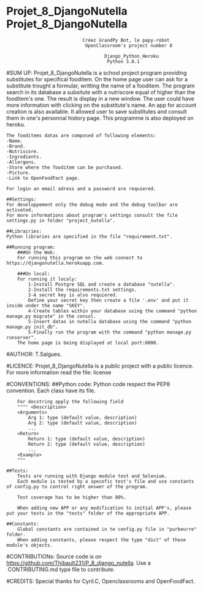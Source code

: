 # Projet_8_DjangoNutella										Projet_8_DjangoNutella
								Créez GrandPy Bot, le papy-robot
								 OpenClassroom's project number 8
										
     									Django_Python_Heroku 
										 Python 3.8.1                          

#SUM UP: 
	Projet_8_DjangoNutella is a school project program providing substitutes for specifical fooditem.
	On the home page user can ask for a substitute trought a formular, writting the name of a fooditem.
    The program search in its database a subsitute with a nutriscore equal of higher than the fooditem's one.
    The result is display in a new window. The user could have more information with clicking on the substitute's name.
    An app for account creation is also available. It allowed user to save substitutes and consult them in one's personnal history page.
	This programme is also deployed on heroku. 

	The fooditems datas are composed of following elements:
	-Name.
	-Brand.
    -Nutriscore.
	-Ingredients.
    -Allergens.
    -Store where the fooditem can be purchased.
    -Picture.
    -Link to OpenFoodFact page.

	For login an email adress and a password are requiered.

	##Settings:
    For developpement only the debug mode and the debug toolbar are activated.
    For more informations about program's settings consult the file settings.py in folder "project_nutella".

    ##Librairies:
	Python libraries are specified in the file "requirement.txt".

	##Running program:
        ###On the Web:
        For running this program on the web connect to https://djangonutella.herokuapp.com. 

        ###On local:
        For running it localy:
            1-Install Postgre SQL and create a database "nutella".
            2-Install the requirements.txt settings.
            3-A secret key is also requiered.
            Define your secret key then create a file '.env' and put it inside under the name "SKEY".
            4-Create tables within your database using the command "python manage.py migrate" in the consol.
            5-Insert datas in nutella database using the command "python manage.py init_db".
            5-Finally run the program with the command "python manage.py runserver".
        The home page is being displayed at local port:8000.

#AUTHOR:
T.Salgues.

#LICENCE:
Projet_8_DjangoNutella is a public project with a public licence.
For more information read the file: license

#CONVENTIONS:
	##Python code:
		Python code respect the PEP8 convention.
		Each class have its file.
		
		For docstring apply the following field
		"""" <Description>
		<Arguments>
			Arg 1: type (default value, description)
			Arg 2: type (default value, description)
			...
		<Return>
			Return 1: type (default value, description)
			Return 2: type (default value, description)
			...
		<Example>
		"""
    
    ##Tests:
        Tests are running with Django module test and Selenium.
        Each module is tested by a specofic test's file and use constants of config.py to control right answer of the program.

        Test coverage has to be higher than 80%.

        When adding new APP or any modification to initial APP's, please put your tests in the "tests" folder of the appropriate APP. 

    ##Constants:
        Global constants are contained in te config.py file in "purbeurre" folder.
        When adding constants, please respect the type "dict" of those module's objects.
        

#CONTRIBUTIONs:
Source code is on https://github.com/Thibault231/P_8_django_nutella.
Use a  CONTRIBUTING.md type file to contribute.

#CREDITS:
Special thanks for Cyril.C, Openclassrooms and OpenFoodFact.
